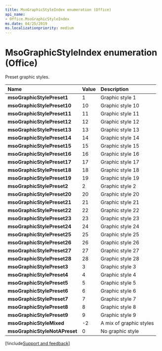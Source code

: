 ```yaml
---
title: MsoGraphicStyleIndex enumeration (Office)
api_name:
- Office.MsoGraphicStyleIndex
ms.date: 04/25/2019
ms.localizationpriority: medium
---
```



# MsoGraphicStyleIndex enumeration (Office)

Preset graphic styles.

|Name|Value|Description|
|:-----|:-----|:-----|
|**msoGraphicStylePreset1** |1 |Graphic style 1 |
|**msoGraphicStylePreset10**|10|Graphic style 10|
|**msoGraphicStylePreset11**|11|Graphic style 11|
|**msoGraphicStylePreset12**|12|Graphic style 12|
|**msoGraphicStylePreset13**|13|Graphic style 13|
|**msoGraphicStylePreset14**|14|Graphic style 14|
|**msoGraphicStylePreset15**|15|Graphic style 15|
|**msoGraphicStylePreset16**|16|Graphic style 16|
|**msoGraphicStylePreset17**|17|Graphic style 17|
|**msoGraphicStylePreset18**|18|Graphic style 18|
|**msoGraphicStylePreset19**|19|Graphic style 19|
|**msoGraphicStylePreset2** |2 |Graphic style 2 |
|**msoGraphicStylePreset20**|20|Graphic style 20|
|**msoGraphicStylePreset21**|21|Graphic style 21|
|**msoGraphicStylePreset22**|22|Graphic style 22|
|**msoGraphicStylePreset23**|23|Graphic style 23|
|**msoGraphicStylePreset24**|24|Graphic style 24|
|**msoGraphicStylePreset25**|25|Graphic style 25|
|**msoGraphicStylePreset26**|26|Graphic style 26|
|**msoGraphicStylePreset27**|27|Graphic style 27|
|**msoGraphicStylePreset28**|28|Graphic style 28|
|**msoGraphicStylePreset3** |3 |Graphic style 3 |
|**msoGraphicStylePreset4** |4 |Graphic style 4 |
|**msoGraphicStylePreset5** |5 |Graphic style 5 |
|**msoGraphicStylePreset6** |6 |Graphic style 6 |
|**msoGraphicStylePreset7** |7 |Graphic style 7 |
|**msoGraphicStylePreset8** |8 |Graphic style 8 |
|**msoGraphicStylePreset9** |9 |Graphic style 9 |
|**msoGraphicStyleMixed**   |-2|A mix of graphic styles|
|**msoGraphicStyleNotAPreset**|0|No graphic style|



[!include[Support and feedback](~/includes/feedback-boilerplate.md)]